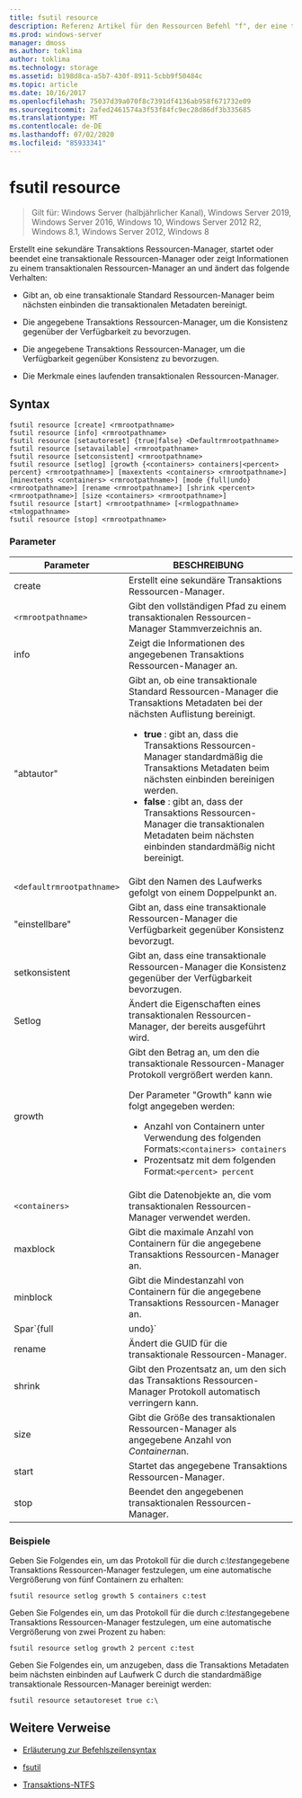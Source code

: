 ```yaml
---
title: fsutil resource
description: Referenz Artikel für den Ressourcen Befehl "f", der eine transaktionale Ressourcen-Manager und das zugehörige Verhalten verwaltet.
ms.prod: windows-server
manager: dmoss
ms.author: toklima
author: toklima
ms.technology: storage
ms.assetid: b198d8ca-a5b7-430f-8911-5cbb9f50484c
ms.topic: article
ms.date: 10/16/2017
ms.openlocfilehash: 75037d39a070f8c7391df4136ab958f671732e09
ms.sourcegitcommit: 2afed2461574a3f53f84fc9ec28d86df3b335685
ms.translationtype: MT
ms.contentlocale: de-DE
ms.lasthandoff: 07/02/2020
ms.locfileid: "85933341"
---
```

# <a name="fsutil-resource"></a>fsutil resource

> Gilt für: Windows Server (halbjährlicher Kanal), Windows Server 2019, Windows Server 2016, Windows 10, Windows Server 2012 R2, Windows 8.1, Windows Server 2012, Windows 8

Erstellt eine sekundäre Transaktions Ressourcen-Manager, startet oder beendet eine transaktionale Ressourcen-Manager oder zeigt Informationen zu einem transaktionalen Ressourcen-Manager an und ändert das folgende Verhalten:

- Gibt an, ob eine transaktionale Standard Ressourcen-Manager beim nächsten einbinden die transaktionalen Metadaten bereinigt.

- Die angegebene Transaktions Ressourcen-Manager, um die Konsistenz gegenüber der Verfügbarkeit zu bevorzugen.

- Die angegebene Transaktions Ressourcen-Manager, um die Verfügbarkeit gegenüber Konsistenz zu bevorzugen.

- Die Merkmale eines laufenden transaktionalen Ressourcen-Manager.

## <a name="syntax"></a>Syntax

```
fsutil resource [create] <rmrootpathname>
fsutil resource [info] <rmrootpathname>
fsutil resource [setautoreset] {true|false} <Defaultrmrootpathname>
fsutil resource [setavailable] <rmrootpathname>
fsutil resource [setconsistent] <rmrootpathname>
fsutil resource [setlog] [growth {<containers> containers|<percent> percent} <rmrootpathname>] [maxextents <containers> <rmrootpathname>] [minextents <containers> <rmrootpathname>] [mode {full|undo} <rmrootpathname>] [rename <rmrootpathname>] [shrink <percent> <rmrootpathname>] [size <containers> <rmrootpathname>]
fsutil resource [start] <rmrootpathname> [<rmlogpathname> <tmlogpathname>
fsutil resource [stop] <rmrootpathname>
```

### <a name="parameters"></a>Parameter

| Parameter | BESCHREIBUNG |
| --------- | ----------- |
| create | Erstellt eine sekundäre Transaktions Ressourcen-Manager. |
| `<rmrootpathname>` | Gibt den vollständigen Pfad zu einem transaktionalen Ressourcen-Manager Stammverzeichnis an. |
| info | Zeigt die Informationen des angegebenen Transaktions Ressourcen-Manager an. |
| "abtautor" | Gibt an, ob eine transaktionale Standard Ressourcen-Manager die Transaktions Metadaten bei der nächsten Auflistung bereinigt.<ul><li>**true** : gibt an, dass die Transaktions Ressourcen-Manager standardmäßig die Transaktions Metadaten beim nächsten einbinden bereinigen werden.</li><li>**false** : gibt an, dass der Transaktions Ressourcen-Manager die transaktionalen Metadaten beim nächsten einbinden standardmäßig nicht bereinigt. |
| `<defaultrmrootpathname>` | Gibt den Namen des Laufwerks gefolgt von einem Doppelpunkt an. |
| "einstellbare" | Gibt an, dass eine transaktionale Ressourcen-Manager die Verfügbarkeit gegenüber Konsistenz bevorzugt. |
| setkonsistent | Gibt an, dass eine transaktionale Ressourcen-Manager die Konsistenz gegenüber der Verfügbarkeit bevorzugen. |
| Setlog | Ändert die Eigenschaften eines transaktionalen Ressourcen-Manager, der bereits ausgeführt wird. |
| growth | Gibt den Betrag an, um den die transaktionale Ressourcen-Manager Protokoll vergrößert werden kann.<p>Der Parameter "Growth" kann wie folgt angegeben werden:<ul><li>Anzahl von Containern unter Verwendung des folgenden Formats:`<containers> containers`</li><li>Prozentsatz mit dem folgenden Format:`<percent> percent`</li></ul> |
| `<containers>` | Gibt die Datenobjekte an, die vom transaktionalen Ressourcen-Manager verwendet werden. |
| maxblock | Gibt die maximale Anzahl von Containern für die angegebene Transaktions Ressourcen-Manager an. |
| minblock | Gibt die Mindestanzahl von Containern für die angegebene Transaktions Ressourcen-Manager an. |
| Spar`{full|undo}` | Gibt an, ob alle Transaktionen protokolliert ( **Full**) oder nur Rollback-Ereignisse protokolliert (**Rückgängig**) werden. |
| rename | Ändert die GUID für die transaktionale Ressourcen-Manager. |
| shrink | Gibt den Prozentsatz an, um den sich das Transaktions Ressourcen-Manager Protokoll automatisch verringern kann. |
| size | Gibt die Größe des transaktionalen Ressourcen-Manager als angegebene Anzahl von *Containern*an. |
| start | Startet das angegebene Transaktions Ressourcen-Manager. |
| stop | Beendet den angegebenen transaktionalen Ressourcen-Manager. |

### <a name="examples"></a>Beispiele

Geben Sie Folgendes ein, um das Protokoll für die durch *c:\test*angegebene Transaktions Ressourcen-Manager festzulegen, um eine automatische Vergrößerung von fünf Containern zu erhalten:

```
fsutil resource setlog growth 5 containers c:test
```

Geben Sie Folgendes ein, um das Protokoll für die durch *c:\test*angegebene Transaktions Ressourcen-Manager festzulegen, um eine automatische Vergrößerung von zwei Prozent zu haben:

```
fsutil resource setlog growth 2 percent c:test
```

Geben Sie Folgendes ein, um anzugeben, dass die Transaktions Metadaten beim nächsten einbinden auf Laufwerk C durch die standardmäßige transaktionale Ressourcen-Manager bereinigt werden:

```
fsutil resource setautoreset true c:\
```

## <a name="additional-references"></a>Weitere Verweise

- [Erläuterung zur Befehlszeilensyntax](command-line-syntax-key.md)

- [fsutil](fsutil.md)

- [Transaktions-NTFS](https://docs.microsoft.com/previous-versions/windows/it-pro/windows-server-2008-R2-and-2008/cc730726(v=ws.10))

